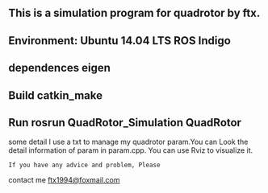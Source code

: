 This is a simulation program for quadrotor by ftx.
------------------------------------------------
Environment: Ubuntu 14.04 LTS	     ROS Indigo
------------------------------------------------
dependences
	eigen
------------------------------------------------
Build
	catkin_make
------------------------------------------------
Run
	rosrun QuadRotor_Simulation QuadRotor
------------------------------------------------	
some detail
    I use a txt to manage my quadrotor param.You 
can Look the detail information of param in 
param.cpp. You can use Rviz to visualize it. 

    If you have any advice and problem, Please
contact me ftx1994@foxmail.com
